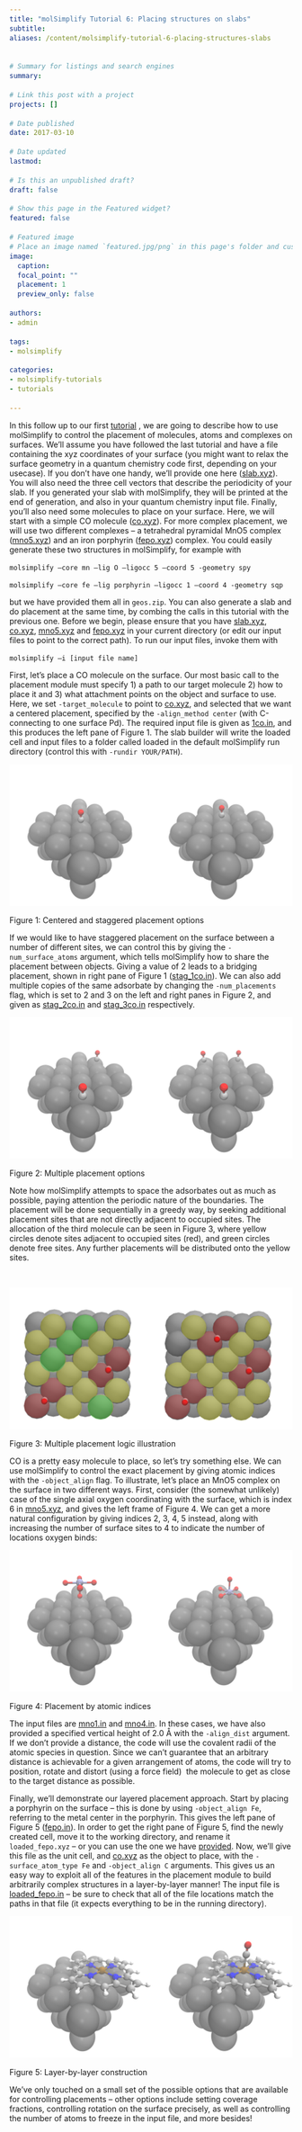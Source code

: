 ```yaml
---
title: "molSimplify Tutorial 6: Placing structures on slabs"
subtitle:
aliases: /content/molsimplify-tutorial-6-placing-structures-slabs
 

# Summary for listings and search engines
summary: 

# Link this post with a project
projects: []

# Date published
date: 2017-03-10

# Date updated
lastmod: 

# Is this an unpublished draft?
draft: false

# Show this page in the Featured widget?
featured: false

# Featured image
# Place an image named `featured.jpg/png` in this page's folder and customize its options here.
image:
  caption: 
  focal_point: ""
  placement: 1
  preview_only: false

authors:
- admin

tags:
- molsimplify

categories:
- molsimplify-tutorials
- tutorials

---
```

In this follow up to our first [tutorial](../2016-12-02-molsimplify-tutorial-2-slab-builder/) , we are going to describe how to use molSimplify to control the placement of molecules, atoms and complexes on surfaces. We’ll assume you have followed the last tutorial and have a file containing the xyz coordinates of your surface (you might want to relax the surface geometry in a quantum chemistry code first, depending on your usecase). If you don’t have one handy, we’ll provide one here ([slab.xyz](slab.xyz)). You will also need the three cell vectors that describe the periodicity of your slab. If you generated your slab with molSimplify, they will be printed at the end of generation, and also in your quantum chemistry input file. Finally, you’ll also need some molecules to place on your surface. Here, we will start with a simple CO molecule ([co.xyz](co.xyz)). For more complex placement, we will use two different complexes – a tetrahedral pyramidal MnO5 complex ([mno5.xyz](mno5.xyz)) and an iron porphyrin ([fepo.xyz](fepo.xyz)) complex. You could easily generate these two structures in molSimplify, for example with 


`molsimplify –core mn –lig O –ligocc 5 –coord 5 -geometry spy`

`molsimplify –core fe –lig porphyrin –ligocc 1 –coord 4 -geometry sqp`


but we have provided them all in `geos.zip`. You can also generate a slab and do placement at the same time, by combing the calls in this tutorial with the previous one. Before we begin, please ensure that you have [slab.xyz](slab.xyz), [co.xyz](co.xyz), [mno5.xyz](mno5.xyz) and [fepo.xyz](fepo.xyz) in your current directory (or edit our input files to point to the correct path). To run our input files, invoke them with


`molsimplify –i [input file name]`


First, let’s place a CO molecule on the surface. Our most basic call to the placement module must specify 1) a path to our target molecule 2) how to place it and 3) what attachment points on the object and surface to use. Here, we set `-target_molecule` to point to [co.xyz](co.xyz), and selected that we want a centered placement, specified by the `-align_method center` (with C-connecting to one surface Pd). The required input file is given as [1co.in](1co.in), and this produces the left pane of Figure 1. The slab builder will write the loaded cell and input files to a folder called loaded in the default molSimplify run directory (control this with `-rundir YOUR/PATH`).


![](tut_6_fig_1.png)


Figure 1: Centered and staggered placement options


If we would like to have staggered placement on the surface between a number of different sites, we can control this by giving the `-num_surface_atoms` argument, which tells molSimplify how to share the placement between objects. Giving a value of 2 leads to a bridging placement, shown in right pane of Figure 1 ([stag\_1co.in](stag_1co.in)). We can also add multiple copies of the same adsorbate by changing the `-num_placements` flag, which is set to 2 and 3 on the left and right panes in Figure 2, and given as [stag\_2co.in](stag_2co.in) and [stag\_3co.in](stag_3co.in) respectively.


![](tut_6_fig_2.png)


Figure 2: Multiple placement options


Note how molSimplify attempts to space the adsorbates out as much as possible, paying attention the periodic nature of the boundaries. The placement will be done sequentially in a greedy way, by seeking additional placement sites that are not directly adjacent to occupied sites. The allocation of the third molecule can be seen in Figure 3, where yellow circles denote sites adjacent to occupied sites (red), and green circles denote free sites. Any further placements will be distributed onto the yellow sites.


 


![](tut_6_fig_3.png)


Figure 3: Multiple placement logic illustration


CO is a pretty easy molecule to place, so let’s try something else. We can use molSimplify to control the exact placement by giving atomic indices with the `-object_align` flag. To illustrate, let’s place an MnO5 complex on the surface in two different ways. First, consider (the somewhat unlikely) case of the single axial oxygen coordinating with the surface, which is index 6 in [mno5.xyz](mno5.xyz), and gives the left frame of Figure 4. We can get a more natural configuration by giving indices 2, 3, 4, 5 instead, along with increasing the number of surface sites to 4 to indicate the number of locations oxygen binds:


![](tut_6_fig_4.png)


Figure 4: Placement by atomic indices


The input files are [mno1.in](mno1.in) and [mno4.in](mno4.in). In these cases, we have also provided a specified vertical height of 2.0 Å with the `-align_dist` argument. If we don’t provide a distance, the code will use the covalent radii of the atomic species in question. Since we can’t guarantee that an arbitrary distance is achievable for a given arrangement of atoms, the code will try to position, rotate and distort (using a force field)  the molecule to get as close to the target distance as possible.


Finally, we’ll demonstrate our layered placement approach. Start by placing a porphyrin on the surface – this is done by using `-object_align Fe`, referring to the metal center in the porphyrin. This gives the left pane of Figure 5 ([fepo.in](fepo.in)). In order to get the right pane of Figure 5, find the newly created cell, move it to the working directory, and rename it `loaded_fepo.xyz` – or you can use the one we have [provided](loaded_fepo.xyz). Now, we’ll give this file as the unit cell, and [co.xyz](co.xyz) as the object to place, with the `-surface_atom_type Fe` and `-object_align C` arguments. This gives us an easy way to exploit all of the features in the placement module to build arbitrarily complex structures in a layer-by-layer manner! The input file is [loaded\_fepo.in](loaded_fepo.in) – be sure to check that all of the file locations match the paths in that file (it expects everything to be in the running directory).


![](tut_6_fig_5.png)


Figure 5: Layer-by-layer construction


We’ve only touched on a small set of the possible options that are available for controlling placements – other options include setting coverage fractions, controlling rotation on the surface precisely, as well as controlling the number of atoms to freeze in the input file, and more besides!


